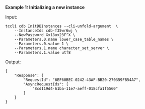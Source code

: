 **Example 1: Initializing a new instance**



Input: 

```
tccli cdb InitDBInstances --cli-unfold-argument  \
    --InstanceIds cdb-f35wr6wj \
    --NewPassword Gx18ux23F^X \
    --Parameters.0.name lower_case_table_names \
    --Parameters.0.value 1 \
    --Parameters.1.name character_set_server \
    --Parameters.1.value utf8
```

Output: 
```
{
    "Response": {
        "RequestId": "6EF60BEC-0242-43AF-BB20-270359FB54A7",
        "AsyncRequestIds": [
            "8cd119d4-61ba-11e7-aeff-018cfa1f5560"
        ]
    }
}
```

